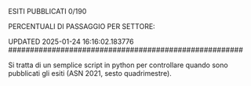 ESITI PUBBLICATI 0/190 

PERCENTUALI DI PASSAGGIO PER SETTORE:

UPDATED 2025-01-24 16:16:02.183776
###################################################### 

Si tratta di un semplice script in python per controllare quando sono pubblicati gli esiti (ASN 2021, sesto quadrimestre).

